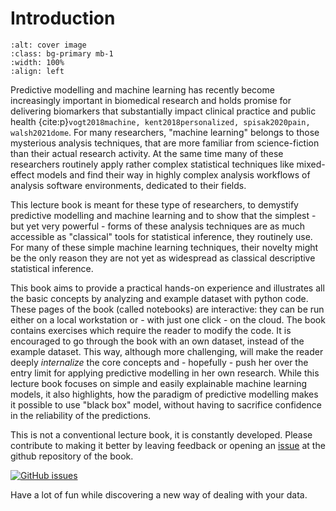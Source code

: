 # Introduction

```{image} img.png
:alt: cover image
:class: bg-primary mb-1
:width: 100%
:align: left
```


Predictive modelling and machine learning has recently become increasingly important in biomedical
research and holds promise for delivering biomarkers that substantially impact
clinical practice and public health 
{cite:p}`vogt2018machine, kent2018personalized, spisak2020pain, walsh2021dome`.
For many researchers, "machine learning" belongs to those mysterious analysis techniques,
that are more familiar from science-fiction than their actual research activity.
At the same time many of these researchers routinely apply rather complex statistical techniques 
like mixed-effect models and find their way in highly complex analysis workflows of analysis software environments,
dedicated to their fields.

This lecture book is meant for these type of researchers,
to demystify predictive modelling and machine learning and to show
that the simplest - but yet very powerful - forms of these analysis techniques are as much accessible
as "classical" tools for statistical inference, they routinely use.
For many of these simple machine learning techniques,
their novelty might be the only reason they are not yet as widespread as classical descriptive statistical inference.

This book aims to provide a practical hands-on experience and illustrates all the basic concepts
by analyzing and example dataset with python code. These pages of the book (called notebooks) are interactive:
they can be run either on a local workstation or - with just one click - on the cloud.
The book contains exercises which require the reader to modify the code.
It is encouraged to go through the book with an own dataset, instead of the example dataset.
This way, although more challenging, will make the reader deeply *internalize* the core concepts
and - hopefully - push her over the entry limit for applying predictive modelling in her own research.
While this lecture book focuses on simple and easily explainable machine learning models,
it also highlights, how the paradigm of predictive modelling makes it possible to use "black box" model,
without having to sacrifice confidence in the reliability of the predictions.

This is not a conventional lecture book, it is constantly developed.
Please contribute to making it better by leaving feedback or opening an [issue](https://github.com/pni-lab/predmod_lecture/issues/new) at the github repository of the book.

[![GitHub issues](https://img.shields.io/github/issues/pni-lab/mlconfound.svg)](https://GitHub.com/pni-lab/predmod_lecture/issues/)

Have a lot of fun while discovering a new way of dealing with your data.




